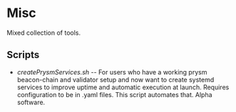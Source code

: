 # Misc

Mixed collection of tools.

## Scripts
- *createPrysmServices.sh* -- For users who have a working prysm beacon-chain and validator setup and now want to create systemd services to improve uptime and automatic execution at launch.  Requires configuration to be in .yaml files.  This script automates that.  Alpha software.
